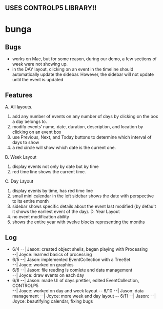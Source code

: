 ## USES CONTROLP5 LIBRARY!!

# bunga
## Bugs
- works on Mac, but for some reason, during our demo, a few sections of week were not showing up.
- in the DAY layout, clicking on an event in the timeline should automatically update the sidebar. However, the sidebar will not update until the event is updated

## Features
A.	All layouts. 
1.	add any number of events on any number of days by clicking on the box a day belongs to.
2.	modify events’ name, date, duration, description, and location by clicking on an event box
3.	use Previous, Next, and Today buttons to determine which interval of days to show
4.	a red circle will show which date is the current one. 

B.	Week Layout
1.	display events not only by date but by time
2.	red time line shows the current time. 

C.	Day Layout
1.	display events by time, has red time line
2.	small mini calendar in the left sidebar shows the date with perspective to its entire month
3.	sidebar shows specific details about the event last modified (by default it shows the earliest event of the day). 
D.	Year Layout
1.	no event modification ability
2.	shows the entire year with twelve blocks representing the months


## Log
- 6/4
--| Jason: created object shells, began playing with Processing  
--| Joyce: learned basics of processing
- 6/5
--| Jason: implemented EventCollection with a TreeSet  
--| Joyce: worked on graphics
- 6/6
--| Jason: file reading is comlete and data management  
--| Joyce: draw events on each day
- 6/8
--| Jason: made UI of days prettier, edited EventCollection, CONTROLP5  
--| Joyce: worked on day and week layout 
-- 6/10
--| Jason: data management
--| Joyce: more week and day layout
-- 6/11
--| Jason:
--| Joyce: beautifying calendar, fixing bugs
